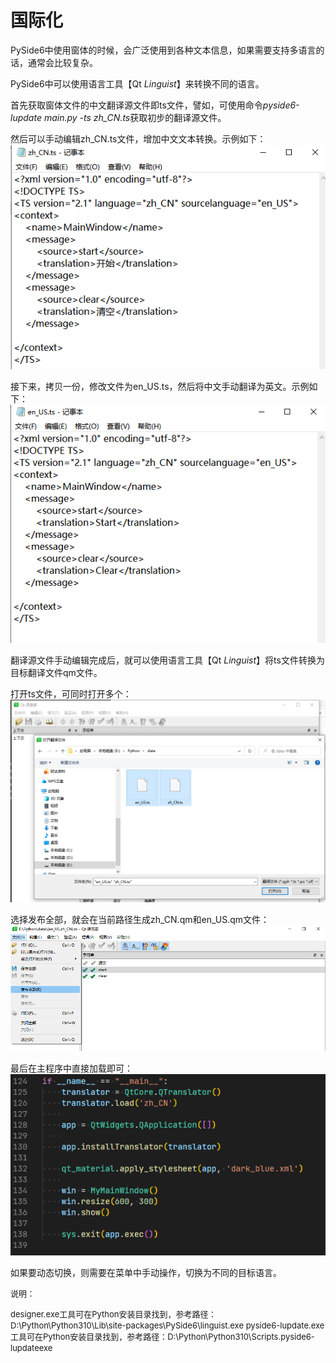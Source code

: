 # 国际化

PySide6中使用窗体的时候，会广泛使用到各种文本信息，如果需要支持多语言的话，通常会比较复杂。

PySide6中可以使用语言工具【Qt *Linguist*】来转换不同的语言。

首先获取窗体文件的中文翻译源文件即ts文件，譬如，可使用命令*pyside6-lupdate main.py -ts zh_CN.ts*获取初步的翻译源文件。

然后可以手动编辑zh_CN.ts文件，增加中文文本转换。示例如下：
![1685693111957](image/Chapter6/1685693111957.png)

接下来，拷贝一份，修改文件为en_US.ts，然后将中文手动翻译为英文。示例如下：
![1685693294461](image/Chapter6/1685693294461.png)

翻译源文件手动编辑完成后，就可以使用语言工具【Qt *Linguist*】将ts文件转换为目标翻译文件qm文件。

打开ts文件，可同时打开多个：
![1685693979536](image/Chapter6/1685693979536.png)

选择发布全部，就会在当前路径生成zh_CN.qm和en_US.qm文件：
![1685694030069](image/Chapter6/1685694030069.png)

最后在主程序中直接加载即可：
![1685694366837](image/Chapter6/1685694366837.png)

如果要动态切换，则需要在菜单中手动操作，切换为不同的目标语言。

<font size=2>
说明：

designer.exe工具可在Python安装目录找到，参考路径：D:\Python\Python310\Lib\site-packages\PySide6\linguist.exe
pyside6-lupdate.exe工具可在Python安装目录找到，参考路径：D:\Python\Python310\Scripts\.pyside6-lupdateexe
</font>
